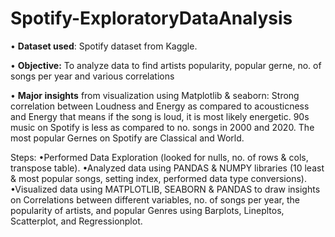 # Spotify-ExploratoryDataAnalysis


• **Dataset used**: Spotify dataset from Kaggle.

•	**Objective:** To analyze data to find artists popularity, popular gerne, no. of songs per year and various correlations

•	**Major insights** from visualization using Matplotlib & seaborn: Strong correlation between Loudness and Energy as compared to   acousticness and Energy that means if the song is loud, it is most likely energetic. 90s music on Spotify is less as         compared to no. songs in 2000 and 2020. The most popular Gernes on Spotify are Classical and World. 

Steps: 
•Performed Data Exploration (looked for nulls, no. of rows & cols, transpose table).
•Analyzed data using PANDAS & NUMPY libraries (10 least & most popular songs, setting index, performed data type conversions).
•Visualized data using MATPLOTLIB, SEABORN & PANDAS to draw insights on Correlations between different variables, no. of songs per year, the popularity of artists, and popular Genres using Barplots, Linepltos, Scatterplot, and Regressionplot.
